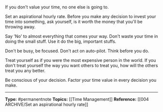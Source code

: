 If you don't value your time, no one else is going to. 

Set an aspirational hourly rate. Before you make any decision to invest your time into something, ask yourself, is it worth the money that you'll be throwing away. 

Say 'No' to almost everything that comes your way. Don't waste your time in doing the small stuff. Use it do the big, important stuffs. 

Don't be busy, be focused. 
Don't act on auto-pilot. Think before you do. 

Treat yourself as if you were the most expensive person in the world. If you don't treat yourself the way you want others to treat you, how will the others treat you any better. 

Be conscious of your decision. Factor your time value in every decision you make.

----
**Type:** #permanentnote 
**Topics:** [[Time Management]]
**Reference:** [[004 ARCHIVE/Set an aspirational hourly rate]]

